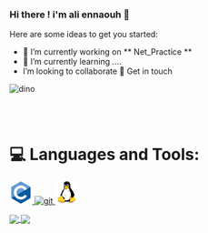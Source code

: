 ### Hi there ! i'm ali ennaouh 👋

Here are some ideas to get you started:

- 🔭 I’m currently working on ** Net_Practice **
- 🌱 I’m currently learning ....
- I’m looking to collaborate 💬 Get in touch

![dino](https://user-images.githubusercontent.com/116731966/204343377-16e078f1-e8e4-4986-b2dc-d2d4149f4965.gif)

<br><br>
# 💻 Languages and Tools:
<p align="left"> <a href="https://www.cprogramming.com/" target="_blank" rel="noreferrer"> <img src="https://raw.githubusercontent.com/devicons/devicon/master/icons/c/c-original.svg" alt="c" width="40" height="40"/> </a> <a href="https://git-scm.com/" target="_blank" rel="noreferrer"> <img src="https://www.vectorlogo.zone/logos/git-scm/git-scm-icon.svg" alt="git" width="40" height="40"/> </a> <a href="https://www.linux.org/" target="_blank" rel="noreferrer"> <img src="https://raw.githubusercontent.com/devicons/devicon/master/icons/linux/linux-original.svg" alt="linux" width="40" height="40"/> </a> </p>


<a href="https://github.com/aennaouh?tab=repositories">
  <img align="center" src="https://github-readme-stats.vercel.app/api/top-langs/?username=aennaouh&theme=dark"/>
</a>


<a href="https://github.com/aennaouh?tab=repositories">
 <img align="center" src="https://github-readme-stats.vercel.app/api?username=aennaouh&line_height=40&show_icons=true&theme=dark">
